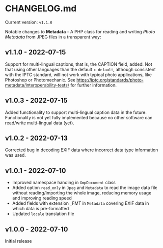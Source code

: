 # CHANGELOG.md

Current version: `v1.1.0`

Notable changes to **Metadata** - A PHP class for reading and writing *Photo Metadata* from JPEG files in a transparent
way:

## v1.1.0 - 2022-07-15
Support for multi-lingual captions, that is, the CAPTION field, added. Not that using other languages than the default
`x-default`, although consistent with the IPTC standard, will not work with typical photo applications, like Photoshop
or Photomechanic. See https://iptc.org/standards/photo-metadata/interoperability-tests/ for further information.

## v1.0.3 - 2022-07-15
Added functionality to support multi-lingual caption data in the future. Functionality is not yet fully implemented
because no other software can read/write multi-lingual data (yet).

## v1.0.2 - 2022-07-13
Corrected bug in decoding EXIF data where incorrect data type information was used.

## v1.0.1 - 2022-07-10
* Improved namespace handing in `XmpDocument` class
* Added option `read_only` in `Jpeg` and `Metadata` to read the image data file without reading/importing the whole
  image, reducing memory usage and improving reading speed
* Added fields with extension _FMT in `Metadata` covering EXIF data in which data is pre-formatted
* Updated `locale` translation file

## v1.0.0 - 2022-07-10
Initial release
